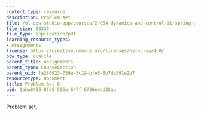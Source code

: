 ```yaml
---
content_type: resource
description: Problem set.
file: /ol-ocw-studio-app/courses/2-004-dynamics-and-control-ii-spring-2008/1aba84568fe5506a647f6736ebdd82aa_ps8.pdf
file_size: 63335
file_type: application/pdf
learning_resource_types:
- Assignments
license: https://creativecommons.org/licenses/by-nc-sa/4.0/
ocw_type: OCWFile
parent_title: Assignments
parent_type: CourseSection
parent_uid: fa2f0923-739a-3c19-bfe6-5b7da391e2b7
resourcetype: Document
title: Problem Set 8
uid: 1aba8456-8fe5-506a-647f-6736ebdd82aa
---
```

Problem set.